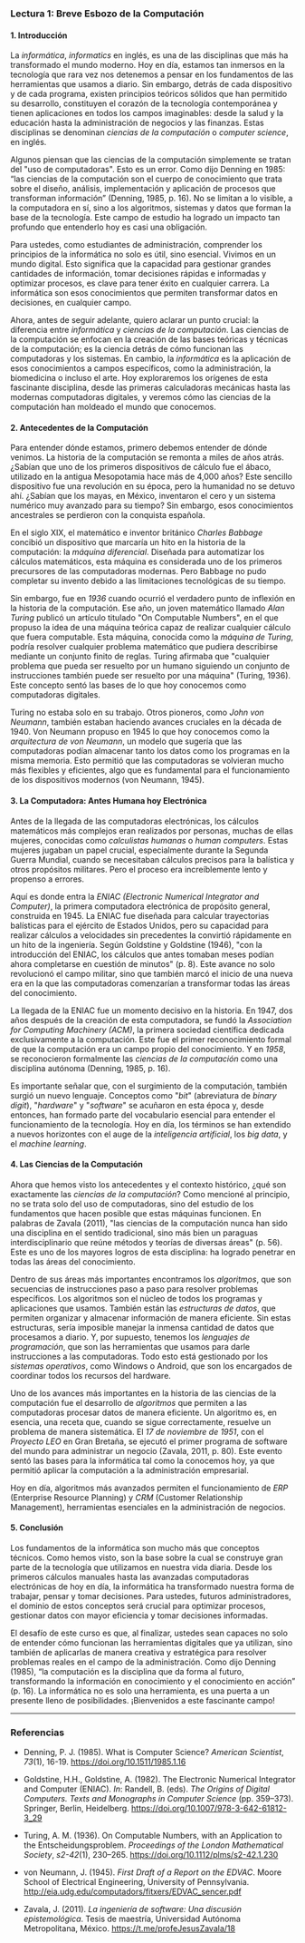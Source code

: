 ### **Lectura 1: Breve Esbozo de la Computación**

#### 1. **Introducción**

La *informática*, *informatics* en inglés, es una de las disciplinas que más ha transformado el mundo moderno. Hoy en día, estamos tan inmersos en la tecnología que rara vez nos detenemos a pensar en los fundamentos de las herramientas que usamos a diario. Sin embargo, detrás de cada dispositivo y de cada programa, existen principios teóricos sólidos que han permitido su desarrollo, constituyen el corazón de la tecnología contemporánea y tienen aplicaciones en todos los campos imaginables: desde la salud y la educación hasta la administración de negocios y las finanzas. Estas disciplinas se denominan *ciencias de la computación* o *computer science*, en inglés.

Algunos piensan que las ciencias de la computación simplemente se tratan del "uso de computadoras". Esto es un error. Como dijo Denning en 1985: “las ciencias de la computación son el cuerpo de conocimiento que trata sobre el diseño, análisis, implementación y aplicación de procesos que transforman información” (Denning, 1985, p. 16). No se limitan a lo visible, a la computadora en sí, sino a los algoritmos, sistemas y datos que forman la base de la tecnología. Este campo de estudio ha logrado un impacto tan profundo que entenderlo hoy es casi una obligación.

Para ustedes, como estudiantes de administración, comprender los principios de la informática no solo es útil, sino esencial. Vivimos en un mundo digital. Esto significa que la capacidad para gestionar grandes cantidades de información, tomar decisiones rápidas e informadas y optimizar procesos, es clave para tener éxito en cualquier carrera. La informática son esos conocimientos que permiten transformar datos en decisiones, en cualquier campo.

Ahora, antes de seguir adelante, quiero aclarar un punto crucial: la diferencia entre *informática* y *ciencias de la computación*. Las ciencias de la computación se enfocan en la creación de las bases teóricas y técnicas de la computación; es la ciencia detrás de cómo funcionan las computadoras y los sistemas. En cambio, la *informática* es la aplicación de esos conocimientos a campos específicos, como la administración, la biomedicina o incluso el arte. Hoy exploraremos los orígenes de esta fascinante disciplina, desde las primeras calculadoras mecánicas hasta las modernas computadoras digitales, y veremos cómo las ciencias de la computación han moldeado el mundo que conocemos.

#### 2. **Antecedentes de la Computación**

Para entender dónde estamos, primero debemos entender de dónde venimos. La historia de la computación se remonta a miles de años atrás. ¿Sabían que uno de los primeros dispositivos de cálculo fue el ábaco, utilizado en la antigua Mesopotamia hace más de 4,000 años? Este sencillo dispositivo fue una revolución en su época, pero la humanidad no se detuvo ahí. ¿Sabían que los mayas, en México, inventaron el cero y un sistema numérico muy avanzado para su tiempo? Sin embargo, esos conocimientos ancestrales se perdieron con la conquista española.

En el siglo XIX, el matemático e inventor británico *Charles Babbage* concibió un dispositivo que marcaría un hito en la historia de la computación: la *máquina diferencial*. Diseñada para automatizar los cálculos matemáticos, esta máquina es considerada uno de los primeros precursores de las computadoras modernas. Pero Babbage no pudo completar su invento debido a las limitaciones tecnológicas de su tiempo.

Sin embargo, fue en *1936* cuando ocurrió el verdadero punto de inflexión en la historia de la computación. Ese año, un joven matemático llamado *Alan Turing* publicó un artículo titulado "On Computable Numbers", en el que propuso la idea de una máquina teórica capaz de realizar cualquier cálculo que fuera computable. Esta máquina, conocida como la *máquina de Turing*, podría resolver cualquier problema matemático que pudiera describirse mediante un conjunto finito de reglas. Turing afirmaba que "cualquier problema que pueda ser resuelto por un humano siguiendo un conjunto de instrucciones también puede ser resuelto por una máquina" (Turing, 1936). Este concepto sentó las bases de lo que hoy conocemos como computadoras digitales.

Turing no estaba solo en su trabajo. Otros pioneros, como *John von Neumann*, también estaban haciendo avances cruciales en la década de 1940. Von Neumann propuso en 1945 lo que hoy conocemos como la *arquitectura de von Neumann*, un modelo que sugería que las computadoras podían almacenar tanto los datos como los programas en la misma memoria. Esto permitió que las computadoras se volvieran mucho más flexibles y eficientes, algo que es fundamental para el funcionamiento de los dispositivos modernos (von Neumann, 1945).

#### 3. **La Computadora: Antes Humana hoy Electrónica**

Antes de la llegada de las computadoras electrónicas, los cálculos matemáticos más complejos eran realizados por personas, muchas de ellas mujeres, conocidas como *calculistas humanas* o *human computers*. Estas mujeres jugaban un papel crucial, especialmente durante la Segunda Guerra Mundial, cuando se necesitaban cálculos precisos para la balística y otros propósitos militares. Pero el proceso era increíblemente lento y propenso a errores.

Aquí es donde entra la *ENIAC (Electronic Numerical Integrator and Computer)*, la primera computadora electrónica de propósito general, construida en 1945. La ENIAC fue diseñada para calcular trayectorias balísticas para el ejército de Estados Unidos, pero su capacidad para realizar cálculos a velocidades sin precedentes la convirtió rápidamente en un hito de la ingeniería. Según Goldstine y Goldstine (1946), "con la introducción del ENIAC, los cálculos que antes tomaban meses podían ahora completarse en cuestión de minutos" (p. 8). Este avance no solo revolucionó el campo militar, sino que también marcó el inicio de una nueva era en la que las computadoras comenzarían a transformar todas las áreas del conocimiento.

La llegada de la ENIAC fue un momento decisivo en la historia. En 1947, dos años después de la creación de esta computadora, se fundó la *Association for Computing Machinery (ACM)*, la primera sociedad científica dedicada exclusivamente a la computación. Este fue el primer reconocimiento formal de que la computación era un campo propio del conocimiento. Y en *1958*, se reconocieron formalmente las *ciencias de la computación* como una disciplina autónoma (Denning, 1985, p. 16).

Es importante señalar que, con el surgimiento de la computación, también surgió un nuevo lenguaje. Conceptos como "*bit*" (abreviatura de *binary digit*), "*hardware*" y "*software*" se acuñaron en esta época y, desde entonces, han formado parte del vocabulario esencial para entender el funcionamiento de la tecnología. Hoy en día, los términos se han extendido a nuevos horizontes con el auge de la *inteligencia artificial*, los *big data*, y el *machine learning*.

#### 4. **Las Ciencias de la Computación**

Ahora que hemos visto los antecedentes y el contexto histórico, ¿qué son exactamente las *ciencias de la computación*? Como mencioné al principio, no se trata solo del uso de computadoras, sino del estudio de los fundamentos que hacen posible que estas máquinas funcionen. En palabras de Zavala (2011), "las ciencias de la computación nunca han sido una disciplina en el sentido tradicional, sino más bien un paraguas interdisciplinario que reúne métodos y teorías de diversas áreas" (p. 56). Este es uno de los mayores logros de esta disciplina: ha logrado penetrar en todas las áreas del conocimiento.

Dentro de sus áreas más importantes encontramos los *algoritmos*, que son secuencias de instrucciones paso a paso para resolver problemas específicos. Los algoritmos son el núcleo de todos los programas y aplicaciones que usamos. También están las *estructuras de datos*, que permiten organizar y almacenar información de manera eficiente. Sin estas estructuras, sería imposible manejar la inmensa cantidad de datos que procesamos a diario. Y, por supuesto, tenemos los *lenguajes de programación*, que son las herramientas que usamos para darle instrucciones a las computadoras. Todo esto está gestionado por los *sistemas operativos*, como Windows o Android, que son los encargados de coordinar todos los recursos del hardware.

Uno de los avances más importantes en la historia de las ciencias de la computación fue el desarrollo de *algoritmos* que permiten a las computadoras procesar datos de manera eficiente. Un algoritmo es, en esencia, una receta que, cuando se sigue correctamente, resuelve un problema de manera sistemática. El *17 de noviembre de 1951*, con el *Proyecto LEO* en Gran Bretaña, se ejecutó el primer programa de software del mundo para administrar un negocio (Zavala, 2011, p. 80). Este evento sentó las bases para la informática tal como la conocemos hoy, ya que permitió aplicar la computación a la administración empresarial.

Hoy en día, algoritmos más avanzados permiten el funcionamiento de *ERP* (Enterprise Resource Planning) y *CRM* (Customer Relationship Management), herramientas esenciales en la administración de negocios.

#### 5. **Conclusión**

Los fundamentos de la informática son mucho más que conceptos técnicos. Como hemos visto, son la base sobre la cual se construye gran parte de la tecnología que utilizamos en nuestra vida diaria. Desde los primeros cálculos manuales hasta las avanzadas computadoras electrónicas de hoy en día, la informática ha transformado nuestra forma de trabajar, pensar y tomar decisiones. Para ustedes, futuros administradores, el dominio de estos conceptos será crucial para optimizar procesos, gestionar datos con mayor eficiencia y tomar decisiones informadas.

El desafío de este curso es que, al finalizar, ustedes sean capaces no solo de entender cómo funcionan las herramientas digitales que ya utilizan, sino también de aplicarlas de manera creativa y estratégica para resolver problemas reales en el campo de la administración. Como dijo Denning (1985), “la computación es la disciplina que da forma al futuro, transformando la información en conocimiento y el conocimiento en acción” (p. 16). La informática no es solo una herramienta, es una puerta a un presente lleno de posibilidades. ¡Bienvenidos a este fascinante campo!

---

### Referencias

- Denning, P. J. (1985). What is Computer Science? *American Scientist*, *73*(1), 16-19. https://doi.org/10.1511/1985.1.16

- Goldstine, H.H., Goldstine, A. (1982). The Electronic Numerical Integrator and Computer (ENIAC). *In*: Randell, B. (eds). *The Origins of Digital Computers. Texts and Monographs in Computer Science* (pp. 359–373). Springer, Berlin, Heidelberg. https://doi.org/10.1007/978-3-642-61812-3_29

- Turing, A. M. (1936). On Computable Numbers, with an Application to the Entscheidungsproblem. *Proceedings of the London Mathematical Society*, *s2-42*(1), 230–265. https://doi.org/10.1112/plms/s2-42.1.230

- von Neumann, J. (1945). *First Draft of a Report on the EDVAC*. Moore School of Electrical Engineering, University of Pennsylvania. http://eia.udg.edu/computadors/fitxers/EDVAC_sencer.pdf

- Zavala, J. (2011). *La ingeniería de software: Una discusión epistemológica*. Tesis de maestría, Universidad Autónoma Metropolitana, México. https://t.me/profeJesusZavala/18
